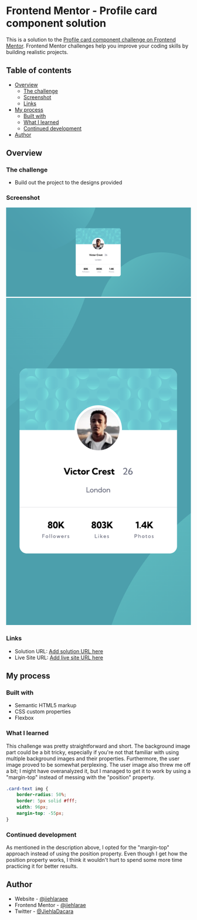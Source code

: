 # Frontend Mentor - Profile card component solution

This is a solution to the [Profile card component challenge on Frontend Mentor](https://www.frontendmentor.io/challenges/profile-card-component-cfArpWshJ). Frontend Mentor challenges help you improve your coding skills by building realistic projects. 

## Table of contents

- [Overview](#overview)
  - [The challenge](#the-challenge)
  - [Screenshot](#screenshot)
  - [Links](#links)
- [My process](#my-process)
  - [Built with](#built-with)
  - [What I learned](#what-i-learned)
  - [Continued development](#continued-development)
- [Author](#author)

## Overview

### The challenge

- Build out the project to the designs provided

### Screenshot

![](./images/desktop%20version.png)
![](./images/mobile%20version.png)

### Links

- Solution URL: [Add solution URL here](https://your-solution-url.com)
- Live Site URL: [Add live site URL here](https://your-live-site-url.com)

## My process

### Built with

- Semantic HTML5 markup
- CSS custom properties
- Flexbox

### What I learned

This challenge was pretty straightforward and short. The background image part could be a bit tricky, especially if you're not that familiar with using multiple background images and their properties. Furthermore, the user image proved to be somewhat perplexing. The user image also threw me off a bit; I might have overanalyzed it, but I managed to get it to work by using a "margin-top" instead of messing with the "position" property.

```css
.card-text img {
    border-radius: 50%;
    border: 5px solid #fff;
    width: 96px;
    margin-top: -55px; 
}
```

### Continued development

As mentioned in the description above, I opted for the "margin-top" approach instead of using the position property. Even though I get how the position property works, I think it wouldn't hurt to spend some more time practicing it for better results.

## Author

- Website - [@jiehlaraee](https://github.com/jiehlarae)
- Frontend Mentor - [@jiehlarae](https://www.frontendmentor.io/profile/jiehlarae)
- Twitter - [@JiehlaDacara](https://twitter.com/JiehlaDacara)
